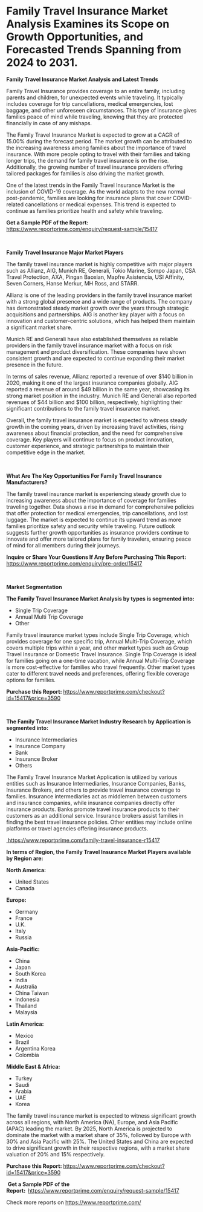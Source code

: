 <p><h1>Family Travel Insurance Market Analysis Examines its Scope on Growth Opportunities, and Forecasted Trends Spanning from 2024 to 2031.</h1></p><p><strong>Family Travel Insurance Market Analysis and Latest Trends</strong></p>
<p><p>Family Travel Insurance provides coverage to an entire family, including parents and children, for unexpected events while traveling. It typically includes coverage for trip cancellations, medical emergencies, lost baggage, and other unforeseen circumstances. This type of insurance gives families peace of mind while traveling, knowing that they are protected financially in case of any mishaps.</p><p>The Family Travel Insurance Market is expected to grow at a CAGR of 15.00% during the forecast period. The market growth can be attributed to the increasing awareness among families about the importance of travel insurance. With more people opting to travel with their families and taking longer trips, the demand for family travel insurance is on the rise. Additionally, the growing number of travel insurance providers offering tailored packages for families is also driving the market growth.</p><p>One of the latest trends in the Family Travel Insurance Market is the inclusion of COVID-19 coverage. As the world adapts to the new normal post-pandemic, families are looking for insurance plans that cover COVID-related cancellations or medical expenses. This trend is expected to continue as families prioritize health and safety while traveling.</p></p>
<p><strong>Get a Sample PDF of the Report:&nbsp;</strong> <a href="https://www.reportprime.com/enquiry/request-sample/15417">https://www.reportprime.com/enquiry/request-sample/15417</a></p>
<p>&nbsp;</p>
<p><strong>Family Travel Insurance Major Market Players</strong></p>
<p><p>The family travel insurance market is highly competitive with major players such as Allianz, AIG, Munich RE, Generali, Tokio Marine, Sompo Japan, CSA Travel Protection, AXA, Pingan Baoxian, Mapfre Asistencia, USI Affinity, Seven Corners, Hanse Merkur, MH Ross, and STARR. </p><p>Allianz is one of the leading providers in the family travel insurance market with a strong global presence and a wide range of products. The company has demonstrated steady market growth over the years through strategic acquisitions and partnerships. AIG is another key player with a focus on innovation and customer-centric solutions, which has helped them maintain a significant market share.</p><p>Munich RE and Generali have also established themselves as reliable providers in the family travel insurance market with a focus on risk management and product diversification. These companies have shown consistent growth and are expected to continue expanding their market presence in the future. </p><p>In terms of sales revenue, Allianz reported a revenue of over $140 billion in 2020, making it one of the largest insurance companies globally. AIG reported a revenue of around $49 billion in the same year, showcasing its strong market position in the industry. Munich RE and Generali also reported revenues of $44 billion and $100 billion, respectively, highlighting their significant contributions to the family travel insurance market.</p><p>Overall, the family travel insurance market is expected to witness steady growth in the coming years, driven by increasing travel activities, rising awareness about financial protection, and the need for comprehensive coverage. Key players will continue to focus on product innovation, customer experience, and strategic partnerships to maintain their competitive edge in the market.</p></p>
<p>&nbsp;</p>
<p><strong>What Are The Key Opportunities For Family Travel Insurance Manufacturers?</strong></p>
<p><p>The family travel insurance market is experiencing steady growth due to increasing awareness about the importance of coverage for families traveling together. Data shows a rise in demand for comprehensive policies that offer protection for medical emergencies, trip cancellations, and lost luggage. The market is expected to continue its upward trend as more families prioritize safety and security while traveling. Future outlook suggests further growth opportunities as insurance providers continue to innovate and offer more tailored plans for family travelers, ensuring peace of mind for all members during their journeys.</p></p>
<p><strong>Inquire or Share Your Questions If Any Before Purchasing This Report:</strong> <a href="https://www.reportprime.com/enquiry/pre-order/15417">https://www.reportprime.com/enquiry/pre-order/15417</a></p>
<p>&nbsp;</p>
<p><strong>Market Segmentation</strong></p>
<p><strong>The Family Travel Insurance Market Analysis by types is segmented into:</strong></p>
<p><ul><li>Single Trip Coverage</li><li>Annual Multi Trip Coverage</li><li>Other</li></ul></p>
<p><p>Family travel insurance market types include Single Trip Coverage, which provides coverage for one specific trip, Annual Multi-Trip Coverage, which covers multiple trips within a year, and other market types such as Group Travel Insurance or Domestic Travel Insurance. Single Trip Coverage is ideal for families going on a one-time vacation, while Annual Multi-Trip Coverage is more cost-effective for families who travel frequently. Other market types cater to different travel needs and preferences, offering flexible coverage options for families.</p></p>
<p><strong>Purchase this Report:&nbsp;</strong><a href="https://www.reportprime.com/checkout?id=15417&price=3590">https://www.reportprime.com/checkout?id=15417&price=3590</a></p>
<p>&nbsp;</p>
<p><strong>The Family Travel Insurance Market Industry Research by Application is segmented into:</strong></p>
<p><ul><li>Insurance Intermediaries</li><li>Insurance Company</li><li>Bank</li><li>Insurance Broker</li><li>Others</li></ul></p>
<p><p>The Family Travel Insurance Market Application is utilized by various entities such as Insurance Intermediaries, Insurance Companies, Banks, Insurance Brokers, and others to provide travel insurance coverage to families. Insurance intermediaries act as middlemen between customers and insurance companies, while insurance companies directly offer insurance products. Banks promote travel insurance products to their customers as an additional service. Insurance brokers assist families in finding the best travel insurance policies. Other entities may include online platforms or travel agencies offering insurance products.</p></p>
<p><a href="https://www.reportprime.com/family-travel-insurance-r15417">&nbsp;https://www.reportprime.com/family-travel-insurance-r15417</a></p>
<p><strong>In terms of Region, the Family Travel Insurance Market Players available by Region are:</strong></p>
<p>
    <p> <strong> North America: </strong>
        <ul>
            <li>United States</li>
            <li>Canada</li>
        </ul>
        </p> 
    <p> <strong> Europe: </strong>
        <ul>
            <li>Germany</li>
            <li>France</li>
            <li>U.K.</li>
            <li>Italy</li>
            <li>Russia</li>
        </ul>
        </p> 
    <p> <strong> Asia-Pacific: </strong>
        <ul>
            <li>China</li>
            <li>Japan</li>
            <li>South Korea</li>
            <li>India</li>
            <li>Australia</li>
            <li>China Taiwan</li>
            <li>Indonesia</li>
            <li>Thailand</li>
            <li>Malaysia</li>
        </ul>
        </p> 
    <p> <strong> Latin America: </strong>
        <ul>
            <li>Mexico</li>
            <li>Brazil</li>
            <li>Argentina Korea</li>
            <li>Colombia</li>
        </ul>
        </p> 
    <p> <strong> Middle East & Africa: </strong>
        <ul>
            <li>Turkey</li>
            <li>Saudi</li>
            <li>Arabia</li>
            <li>UAE</li>
            <li>Korea</li>
        </ul>
    </p>
    </p>
<p><p>The family travel insurance market is expected to witness significant growth across all regions, with North America (NA), Europe, and Asia Pacific (APAC) leading the market. By 2025, North America is projected to dominate the market with a market share of 35%, followed by Europe with 30% and Asia Pacific with 25%. The United States and China are expected to drive significant growth in their respective regions, with a market share valuation of 20% and 15% respectively.</p></p>
<p><strong>Purchase this Report: </strong><a href="https://www.reportprime.com/checkout?id=15417&price=3590">https://www.reportprime.com/checkout?id=15417&price=3590</a></p>
<p>&nbsp;<strong>Get a Sample PDF of the Report:&nbsp;&nbsp;</strong><a href="https://www.reportprime.com/enquiry/request-sample/15417">https://www.reportprime.com/enquiry/request-sample/15417</a></p>
<p><strong></strong></p>
<p>Check more reports on <a href="https://www.reportprime.com/">https://www.reportprime.com/</a></p>